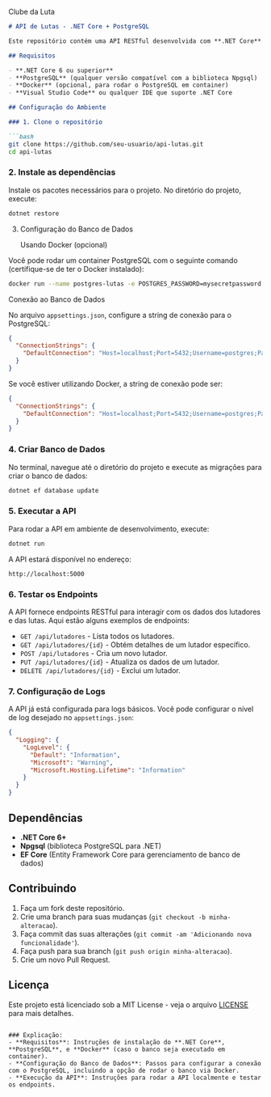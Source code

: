 Clube da Luta

```markdown
# API de Lutas - .NET Core + PostgreSQL

Este repositório contém uma API RESTful desenvolvida com **.NET Core** e **PostgreSQL**. A aplicação permite que lutadores se conectem, marquem lutas e acompanhem seus resultados.

## Requisitos

- **.NET Core 6 ou superior**
- **PostgreSQL** (qualquer versão compatível com a biblioteca Npgsql)
- **Docker** (opcional, para rodar o PostgreSQL em container)
- **Visual Studio Code** ou qualquer IDE que suporte .NET Core

## Configuração do Ambiente

### 1. Clone o repositório

```bash
git clone https://github.com/seu-usuario/api-lutas.git
cd api-lutas
```

### 2. Instale as dependências

Instale os pacotes necessários para o projeto. No diretório do projeto, execute:

```bash
dotnet restore
```

3. Configuração do Banco de Dados

   Usando Docker (opcional)

Você pode rodar um container PostgreSQL com o seguinte comando (certifique-se de ter o Docker instalado):

```bash
docker run --name postgres-lutas -e POSTGRES_PASSWORD=mysecretpassword -p 5432:5432 -d postgres
```

  Conexão ao Banco de Dados

No arquivo `appsettings.json`, configure a string de conexão para o PostgreSQL:

```json
{
  "ConnectionStrings": {
    "DefaultConnection": "Host=localhost;Port=5432;Username=postgres;Password=mysecretpassword;Database=lutasdb;"
  }
}
```

Se você estiver utilizando Docker, a string de conexão pode ser:

```json
{
  "ConnectionStrings": {
    "DefaultConnection": "Host=localhost;Port=5432;Username=postgres;Password=mysecretpassword;Database=lutasdb;"
  }
}
```

### 4. Criar Banco de Dados

No terminal, navegue até o diretório do projeto e execute as migrações para criar o banco de dados:

```bash
dotnet ef database update
```

### 5. Executar a API

Para rodar a API em ambiente de desenvolvimento, execute:

```bash
dotnet run
```

A API estará disponível no endereço:

```
http://localhost:5000
```

### 6. Testar os Endpoints

A API fornece endpoints RESTful para interagir com os dados dos lutadores e das lutas. Aqui estão alguns exemplos de endpoints:

- `GET /api/lutadores` - Lista todos os lutadores.
- `GET /api/lutadores/{id}` - Obtém detalhes de um lutador específico.
- `POST /api/lutadores` - Cria um novo lutador.
- `PUT /api/lutadores/{id}` - Atualiza os dados de um lutador.
- `DELETE /api/lutadores/{id}` - Exclui um lutador.

### 7. Configuração de Logs

A API já está configurada para logs básicos. Você pode configurar o nível de log desejado no `appsettings.json`:

```json
{
  "Logging": {
    "LogLevel": {
      "Default": "Information",
      "Microsoft": "Warning",
      "Microsoft.Hosting.Lifetime": "Information"
    }
  }
}
```

## Dependências

- **.NET Core 6+**
- **Npgsql** (biblioteca PostgreSQL para .NET)
- **EF Core** (Entity Framework Core para gerenciamento de banco de dados)

## Contribuindo

1. Faça um fork deste repositório.
2. Crie uma branch para suas mudanças (`git checkout -b minha-alteracao`).
3. Faça commit das suas alterações (`git commit -am 'Adicionando nova funcionalidade'`).
4. Faça push para sua branch (`git push origin minha-alteracao`).
5. Crie um novo Pull Request.

## Licença

Este projeto está licenciado sob a MIT License - veja o arquivo [LICENSE](LICENSE) para mais detalhes.

```

### Explicação:
- **Requisitos**: Instruções de instalação do **.NET Core**, **PostgreSQL**, e **Docker** (caso o banco seja executado em container).
- **Configuração do Banco de Dados**: Passos para configurar a conexão com o PostgreSQL, incluindo a opção de rodar o banco via Docker.
- **Execução da API**: Instruções para rodar a API localmente e testar os endpoints.
